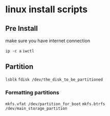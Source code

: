 # linux install scripts

## Pre Install

make sure you have internet connection

`ip -c a`
`iwctl`


## Partition
`lsblk`
`fdisk /dev/the_disk_to_be_partitioned`


### Formatting partitions
`mkfs.vfat /dev/partition_for_boot`
`mkfs.btrfs /dev/main_storage_partition`









